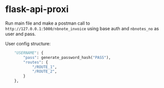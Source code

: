 # flask-api-proxi

Run main file and make a postman call to `http://127.0.0.1:5000/nbnote_invoice` using base auth and `nbnotes_no` as user and pass.

User config structure:
```python
    "USERNAME": {
        "pass": generate_password_hash("PASS"), 
        "routes": {
            "/ROUTE_1",
            "/ROUTE_2",
        }
    },
```
